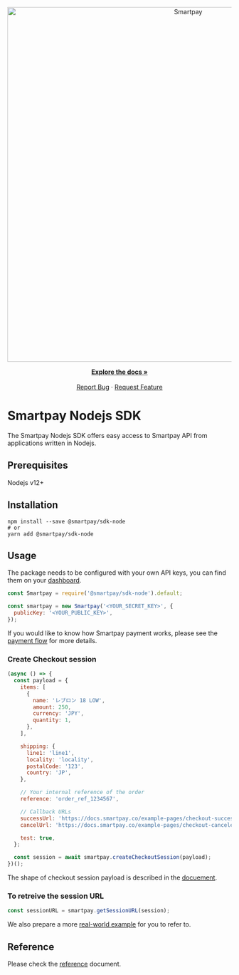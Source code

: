 <div id="top"></div>

<br />
<div align="center">
  <a href="https://github.com/smartpay-co/sdk-node">
		<picture>
			<source media="(prefers-color-scheme: dark)" srcset="https://assets.smartpay.co/logo/banner/smartpay-logo-dark.png" />
			<source media="(prefers-color-scheme: light)" srcset="https://assets.smartpay.co/logo/banner/smartpay-logo.png" />
			<img alt="Smartpay" src="https://assets.smartpay.co/logo/banner/smartpay-logo.png" style="width: 797px;" />
		</picture>
  </a>

  <p align="center">
    <a href="https://docs.smartpay.co/"><strong>Explore the docs »</strong></a>
    <br />
    <br />
    <a href="https://github.com/smartpay-co/sdk-node/issues">Report Bug</a>
    ·
    <a href="https://github.com/smartpay-co/sdk-node/issues">Request Feature</a>
  </p>
</div>

# Smartpay Nodejs SDK

The Smartpay Nodejs SDK offers easy access to Smartpay API from applications written in Nodejs.

## Prerequisites

Nodejs v12+

## Installation

```shell
npm install --save @smartpay/sdk-node
# or
yarn add @smartpay/sdk-node
```

## Usage

The package needs to be configured with your own API keys, you can find them on your [dashboard](https://dashboard.smartpay.co/settings/credentials).

```javascript
const Smartpay = require('@smartpay/sdk-node').default;

const smartpay = new Smartpay('<YOUR_SECRET_KEY>', {
  publicKey: '<YOUR_PUBLIC_KEY>',
});
```

If you would like to know how Smartpay payment works, please see the [payment flow](https://docs.smartpay.co/#payment_flow) for more details.

### Create Checkout session

```javascript
(async () => {
  const payload = {
    items: [
      {
        name: 'レブロン 18 LOW',
        amount: 250,
        currency: 'JPY',
        quantity: 1,
      },
    ],

    shipping: {
      line1: 'line1',
      locality: 'locality',
      postalCode: '123',
      country: 'JP',
    },

    // Your internal reference of the order
    reference: 'order_ref_1234567',

    // Callback URLs
    successUrl: 'https://docs.smartpay.co/example-pages/checkout-successful',
    cancelUrl: 'https://docs.smartpay.co/example-pages/checkout-canceled',

    test: true,
  };

  const session = await smartpay.createCheckoutSession(payload);
})();
```

The shape of checkout session payload is described in the [docuement](https://en.docs.smartpay.co/reference/create-a-checkout-session).

### To retreive the session URL

```javascript
const sessionURL = smartpay.getSessionURL(session);
```

We also prepare a more [real-world example](https://github.com/smartpay-co/integration-examples/blob/main/server/node/server.js) for you to refer to.

## Reference

Please check the [reference](docs/Reference.md) document.
